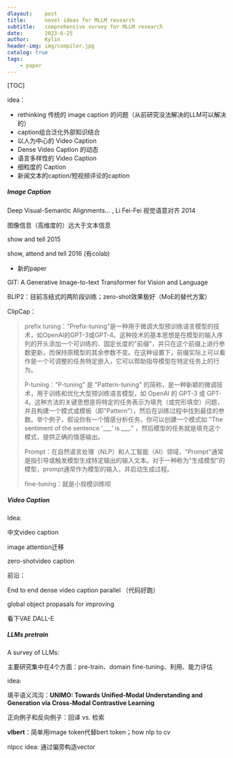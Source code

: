 ```yaml
---
dlayout:    post
title:      novel ideas for MLLM research
subtitle:   comprehensive survey for MLLM research
date:       2023-6-25
author:     Kylin
header-img: img/compiler.jpg
catalog: true
tags:
    - paper
---
```




[TOC]



idea：

- rethinking 传统的 image caption 的问题（从前研究没法解决的LLM可以解决的）
- caption组合泛化外部知识结合
- 以人为中心的 Video Caption
- Dense Video Caption 的动态
- 语言多样性的 Video Caption
- 细粒度的 Caption
- 新闻文本的caption/短视频评论的caption



##### Image Caption

Deep Visual-Semantic Alignments... , Li Fei-Fei 视觉语意对齐 2014

图像信息（高维度的）远大于文本信息

show and tell 2015

show, attend and tell 2016 (有colab)

- 新的paper

GIT: A Generative Image-to-text Transformer for Vision and Language

BLIP2：目前冻结式的两阶段训练；zero-shot效果极好（MoE的替代方案）

ClipCap：

> prefix tuning："Prefix-tuning"是一种用于微调大型预训练语言模型的技术，如OpenAI的GPT-3或GPT-4。这种技术的基本思想是在模型的输入序列的开头添加一个可训练的、固定长度的"前缀"，并只在这个前缀上进行参数更新，而保持原模型的其余参数不变。在这种设置下，前缀实际上可以看作是一个可调整的任务特定嵌入，它可以帮助指导模型在特定任务上的行为。
>
> P-tuning："P-tuning" 是 "Pattern-tuning" 的简称，是一种新颖的微调技术，用于训练和优化大型预训练语言模型，如 OpenAI 的 GPT-3 或 GPT-4。这种方法的关键思想是将特定的任务表示为填充（或完形填空）问题，并且构建一个模式或模板（即"Pattern"），然后在训练过程中找到最佳的参数。举个例子，假设你有一个情感分析任务，你可以创建一个模式如 "The sentiment of the sentence '___' is ___." ，然后模型的任务就是填充这个模式，提供正确的情感输出。
>
> Prompt：在自然语言处理（NLP）和人工智能（AI）领域，"Prompt"通常是指引导或触发模型生成特定输出的输入文本。对于一种称为"生成模型"的模型，prompt通常作为模型的输入，并启动生成过程。
>
> fine-tuning：就是小规模训练呗



##### Video Caption

Idea:

中文video caption

image attention迁移

zero-shotvideo caption

前沿：

End to end dense video caption parallel （代码好跑）

global object propasals for improving 

看下VAE DALL-E



##### LLMs pretrain

A survey of LLMs:

主要研究集中在4个方面：pre-train、domain fine-tuning、利用、能力评估



idea: 



填平语义鸿沟：**UNIMO: Towards Unified-Modal Understanding and Generation via Cross-Modal Contrastive Learning**

正向例子和反向例子：回译 vs. 检索

**vlbert**：简单用image token代替bert token；how nlp to cv

nlpcc idea: 通过偏旁构造vector













